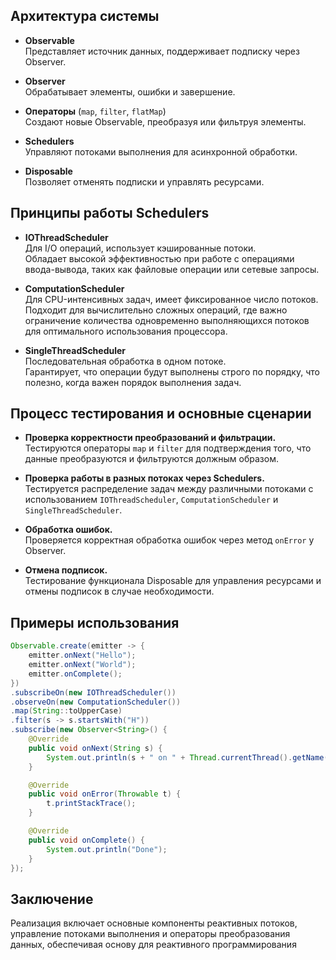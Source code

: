 ## Архитектура системы

- **Observable**  
  Представляет источник данных, поддерживает подписку через Observer.

- **Observer**  
  Обрабатывает элементы, ошибки и завершение.

- **Операторы** (`map`, `filter`, `flatMap`)  
  Создают новые Observable, преобразуя или фильтруя элементы.

- **Schedulers**  
  Управляют потоками выполнения для асинхронной обработки.

- **Disposable**  
  Позволяет отменять подписки и управлять ресурсами.

## Принципы работы Schedulers

- **IOThreadScheduler**  
  Для I/O операций, использует кэшированные потоки.  
  Обладает высокой эффективностью при работе с операциями ввода-вывода, таких как файловые операции или сетевые запросы.

- **ComputationScheduler**  
  Для CPU-интенсивных задач, имеет фиксированное число потоков.  
  Подходит для вычислительно сложных операций, где важно ограничение количества одновременно выполняющихся потоков для оптимального использования процессора.

- **SingleThreadScheduler**  
  Последовательная обработка в одном потоке.  
  Гарантирует, что операции будут выполнены строго по порядку, что полезно, когда важен порядок выполнения задач.

## Процесс тестирования и основные сценарии

- **Проверка корректности преобразований и фильтрации.**  
  Тестируются операторы `map` и `filter` для подтверждения того, что данные преобразуются и фильтруются должным образом.

- **Проверка работы в разных потоках через Schedulers.**  
  Тестируется распределение задач между различными потоками с использованием `IOThreadScheduler`, `ComputationScheduler` и `SingleThreadScheduler`.

- **Обработка ошибок.**  
  Проверяется корректная обработка ошибок через метод `onError` у Observer.

- **Отмена подписок.**  
  Тестирование функционала Disposable для управления ресурсами и отмены подписок в случае необходимости.

## Примеры использования

```java
Observable.create(emitter -> {
    emitter.onNext("Hello");
    emitter.onNext("World");
    emitter.onComplete();
})
.subscribeOn(new IOThreadScheduler())
.observeOn(new ComputationScheduler())
.map(String::toUpperCase)
.filter(s -> s.startsWith("H"))
.subscribe(new Observer<String>() {
    @Override
    public void onNext(String s) {
        System.out.println(s + " on " + Thread.currentThread().getName());
    }

    @Override
    public void onError(Throwable t) {
        t.printStackTrace();
    }

    @Override
    public void onComplete() {
        System.out.println("Done");
    }
});
```
## Заключение
Реализация включает основные компоненты реактивных потоков, управление потоками выполнения и операторы преобразования данных, обеспечивая основу для реактивного программирования
